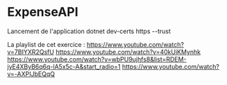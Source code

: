 # ExpenseAPI

Lancement de l'application
dotnet dev-certs https --trust


La playlist de cet exercice :
https://www.youtube.com/watch?v=7BIYXR2QsfU
https://www.youtube.com/watch?v=40kUiKMynhk
https://www.youtube.com/watch?v=wbPU9ujhfs8&list=RDEM-jyE4XByB6q6q-lA5x5c-A&start_radio=1
https://www.youtube.com/watch?v=-AXPIJbEQqQ